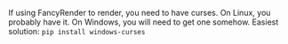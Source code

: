 If using FancyRender to render, you need to have curses. On Linux, you probably have it. On Windows, you will need to
get one somehow. Easiest solution: `pip install windows-curses`
